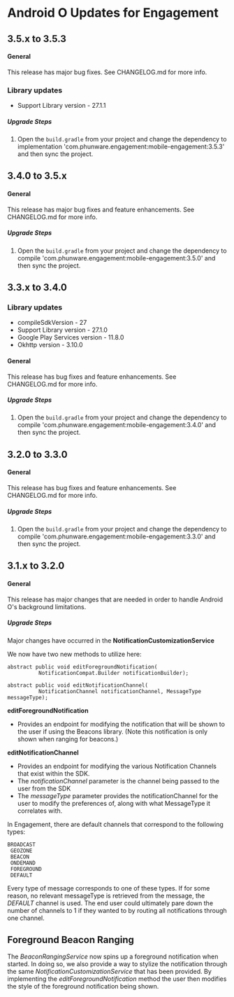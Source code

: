 # Android O Updates for Engagement

## 3.5.x to 3.5.3

#### General

This release has major bug fixes. See CHANGELOG.md for more info.

### Library updates
- Support Library version - 27.1.1

##### Upgrade Steps

1. Open the `build.gradle` from your project and change the dependency to implementation 'com.phunware.engagement:mobile-engagement:3.5.3' and then sync the project.

## 3.4.0 to 3.5.x

#### General

This release has major bug fixes and feature enhancements.  See CHANGELOG.md for more info.

##### Upgrade Steps

1. Open the `build.gradle` from your project and change the dependency to compile 'com.phunware.engagement:mobile-engagement:3.5.0' and then sync the project.

## 3.3.x to 3.4.0

### Library updates
- compileSdkVersion - 27
- Support Library version - 27.1.0
- Google Play Services version - 11.8.0
- Okhttp version - 3.10.0

#### General

This release has bug fixes and feature enhancements.  See CHANGELOG.md for more info.

##### Upgrade Steps

1. Open the `build.gradle` from your project and change the dependency to compile 'com.phunware.engagement:mobile-engagement:3.4.0' and then sync the project.

## 3.2.0 to 3.3.0

#### General

This release has bug fixes and feature enhancements.  See CHANGELOG.md for more info.

##### Upgrade Steps

1. Open the `build.gradle` from your project and change the dependency to compile 'com.phunware.engagement:mobile-engagement:3.3.0' and then sync the project.

## 3.1.x to 3.2.0

#### General

This release has major changes that are needed in order to handle Android O's background limitations.

##### Upgrade Steps

Major changes have occurred in the **NotificationCustomizationService**

We now have two new methods to utilize here:

```
abstract public void editForegroundNotification(
          NotificationCompat.Builder notificationBuilder);

abstract public void editNotificationChannel(
          NotificationChannel notificationChannel, MessageType messageType);
```

**editForegroundNotification**
  - Provides an endpoint for modifying the notification that will be shown to
  the user if using the Beacons library. (Note this notification is only shown
  when ranging for beacons.)

**editNotificationChannel**
  - Provides an endpoint for modifying the various Notification Channels that
  exist within the SDK.
  - The *notificationChannel* parameter is the channel being passed to the user from the SDK
  - The *messageType* parameter provides the notificationChannel for the user
  to modify the preferences of, along with what MessageType it correlates with.

  In Engagement, there are default channels that correspond to the following
  types:

  ```
  BROADCAST
   GEOZONE
   BEACON
   ONDEMAND
   FOREGROUND
   DEFAULT
 ```
   Every type of message corresponds to one of these types. If for some reason,
   no relevant messageType is retrieved from the message, the *DEFAULT* channel
   is used. The end user could ultimately pare down the number of channels to
   1 if they wanted to by routing all notifications through one channel.

## Foreground Beacon Ranging

The *BeaconRangingService* now spins up a foreground
notification when started. In doing so, we also provide a way to stylize
the notification through the same *NotificationCustomizationService* that has
been provided. By implementing the *editForegroundNotification* method the
user then modifies the style of the foreground notification being shown.

